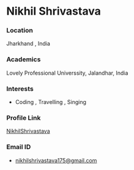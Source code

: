 # Nikhil Shrivastava

### Location

Jharkhand , India

### Academics

Lovely Professional Universsity, Jalandhar, India

### Interests

- Coding , Travelling , Singing


### Profile Link

[NikhilShrivastava](https://github.com/NikhilShrivastava)

### Email ID

- nikhilshrivastava175@gmail.com